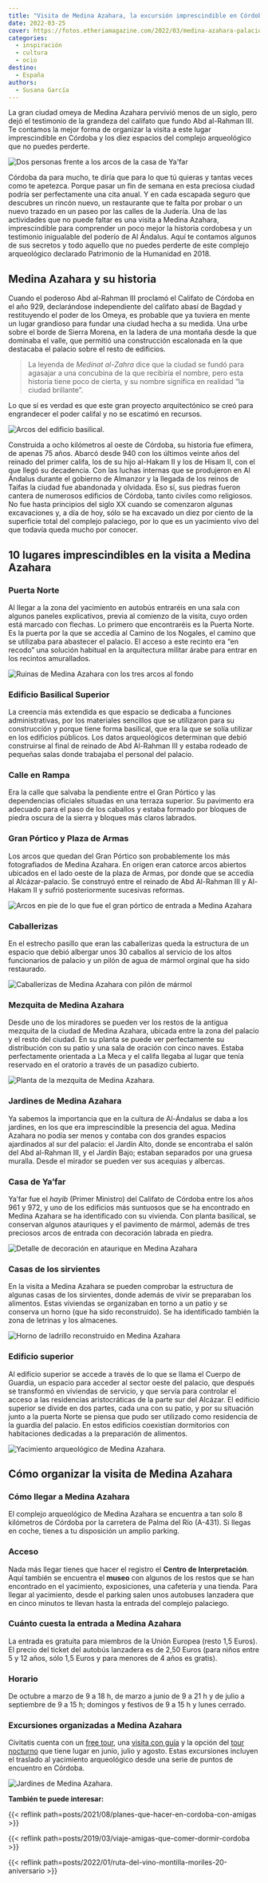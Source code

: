 ```yaml
---
title: "Visita de Medina Azahara, la excursión imprescindible en Córdoba"
date: 2022-03-25
cover: https://fotos.etheriamagazine.com/2022/03/medina-azahara-palacio.jpg
categories: 
  - inspiración
  - cultura
  - ocio
destino: 
  - España
authors: 
  - Susana García
---
```


La gran ciudad omeya de Medina Azahara pervivió menos de un siglo, pero dejó el 
testimonio de la grandeza del califato que fundo Abd al-Rahman III. Te contamos la mejor 
forma de organizar la visita a este lugar imprescindible en Córdoba y los diez espacios 
del complejo arqueológico que no puedes perderte. 

![Dos personas frente a los arcos de la casa de Ya'far](https://fotos.etheriamagazine.com/2022/03/medina-azahara-palacio.jpg "Entrada de la casa de Ya'far en Medina Azahara. © Susana García")

Córdoba da para mucho, te diría que para lo que tú quieras y tantas veces como te 
apetezca. Porque pasar un fin de semana en esta preciosa ciudad podría ser perfectamente 
una cita anual. Y en cada escapada seguro que descubres un rincón nuevo, un restaurante 
que te falta por probar o un nuevo trazado en un paseo por las calles de la Judería. Una 
de las actividades que no puede faltar es una visita a Medina Azahara, imprescindible 
para comprender un poco mejor la historia cordobesa y un testimonio inigualable del 
poderío de Al Ándalus. Aquí te contamos algunos de sus secretos y todo aquello que no 
puedes perderte de este complejo arqueológico declarado Patrimonio de la Humanidad en 
2018. 

## Medina Azahara y su historia

Cuando el poderoso Abd al-Rahman III proclamó el Califato de Córdoba en el año 929, 
declarándose independiente del califato abasí de Bagdad y restituyendo el poder de los 
Omeya, es probable que ya tuviera en mente un lugar grandioso para fundar una ciudad 
hecha a su medida. Una urbe sobre el borde de Sierra Morena, en la ladera de una montaña 
desde la que dominaba el valle, que permitió una construcción escalonada en la que 
destacaba el palacio sobre el resto de edificios. 

> La leyenda de _Medinat al-Zahra_ dice que la ciudad se fundó para agasajar a una 
> concubina de la que recibiría el nombre, pero esta historia tiene poco de cierta, y su 
> nombre significa en realidad “la ciudad brillante”. 

Lo que sí es verdad es que este gran proyecto arquitectónico se creó para engrandecer el 
poder califal y no se escatimó en recursos. 

![Arcos del edificio basilical.](https://fotos.etheriamagazine.com/2022/03/Medina-azahara-basilica.jpg "Arcos del edificio basilical. © SG")

Construida a ocho kilómetros al oeste de Córdoba, su historia fue efímera, de apenas 75 
años. Abarcó desde 940 con los últimos veinte años del reinado del primer califa, los de 
su hijo al-Hakam II y los de Hisam II, con el que llegó su decadencia. Con las luchas 
internas que se produjeron en Al Ándalus durante el gobierno de Almanzor y la llegada de 
los reinos de Taifas la ciudad fue abandonada y olvidada. Eso sí, sus piedras fueron 
cantera de numerosos edificios de Córdoba, tanto civiles como religiosos. No fue hasta 
principios del siglo XX cuando se comenzaron algunas excavaciones y, a día de hoy, sólo 
se ha excavado un diez por ciento de la superficie total del complejo palaciego, por lo 
que es un yacimiento vivo del que todavía queda mucho por conocer. 

## 10 lugares imprescindibles en la visita a Medina Azahara

### Puerta Norte

Al llegar a la zona del yacimiento en autobús entraréis en una sala con algunos paneles 
explicativos, previa al comienzo de la visita, cuyo orden está marcado con flechas. Lo 
primero que encontraréis es la Puerta Norte. Es la puerta por la que se accedía al 
Camino de los Nogales, el camino que se utilizaba para abastecer el palacio. El acceso a 
este recinto era “en recodo” una solución habitual en la arquitectura militar árabe para 
entrar en los recintos amurallados. 

![Ruinas de Medina Azahara con los tres arcos al fondo](https://fotos.etheriamagazine.com/2022/03/Medina-Azahara-panoramica.jpg "Yacimiento de Medina Azahara visto desde la Puerta Norte. © SG")

### Edificio Basilical Superior

La creencia más extendida es que espacio se dedicaba a funciones administrativas, por 
los materiales sencillos que se utilizaron para su construcción y porque tiene forma 
basilical, que era la que se solía utilizar en los edificios públicos. Los datos 
arqueológicos determinan que debió construirse al final de reinado de Abd Al-Rahman III 
y estaba rodeado de pequeñas salas donde trabajaba el personal del palacio. 

### Calle en Rampa

Era la calle que salvaba la pendiente entre el Gran Pórtico y las dependencias oficiales 
situadas en una terraza superior. Su pavimento era adecuado para el paso de los caballos 
y estaba formado por bloques de piedra oscura de la sierra y bloques más claros 
labrados. 

### Gran Pórtico y Plaza de Armas

Los arcos que quedan del Gran Pórtico son probablemente los más fotografiados de Medina 
Azahara. En origen eran catorce arcos abiertos ubicados en el lado oeste de la plaza de 
Armas, por donde que se accedía al Alcázar-palacio. Se construyó entre el reinado de Abd 
Al-Rahman III y Al-Hakam II y sufrió posteriormente sucesivas reformas. 

![Arcos en pie de lo que fue el gran pórtico de entrada a Medina Azahara](https://fotos.etheriamagazine.com/2022/03/Medina-Azahara-gran-portico.jpg "Gran Pórtico de entrada a Medina Azahara. © SG")

### Caballerizas

En el estrecho pasillo que eran las caballerizas queda la estructura de un espacio que 
debió albergar unos 30 caballos al servicio de los altos funcionarios de palacio y un 
pilón de agua de mármol orginal que ha sido restaurado. 

![Caballerizas de Medina Azahara con pilón de mármol](https://fotos.etheriamagazine.com/2022/03/medina-azahara-caballerizas.jpg "Caballerizas. © SG")

### Mezquita de Medina Azahara

Desde uno de los miradores se pueden ver los restos de la antigua mezquita de la ciudad 
de Medina Azahara, ubicada entre la zona del palacio y el resto del ciudad. En su planta 
se puede ver perfectamente su distribución con su patio y una sala de oración con cinco 
naves. Estaba perfectamente orientada a La Meca y el califa llegaba al lugar que tenía 
reservado en el oratorio a través de un pasadizo cubierto. 

![Planta de la mezquita de Medina Azahara.](https://fotos.etheriamagazine.com/2022/03/medina-azahara-mezquita.jpg "Planta de la mezquita de Medina Azahara. © SG")

### Jardines de Medina Azahara

Ya sabemos la importancia que en la cultura de Al-Ándalus se daba a los jardines, en los 
que era imprescindible la presencia del agua. Medina Azahara no podía ser menos y 
contaba con dos grandes espacios ajardinados al sur del palacio: el Jardín Alto, donde 
se encontraba el salón del Abd al-Rahman III, y el Jardín Bajo; estaban separados por 
una gruesa muralla. Desde el mirador se pueden ver sus acequias y albercas. 

### Casa de Ya’far

Ya’far fue el _hayib_ (Primer Ministro) del Califato de Córdoba entre los años 961 y 
972, y uno de los edificios más suntuosos que se ha encontrado en Medina Azahara se ha 
identificado con su vivienda. Con planta basilical, se conservan algunos atauriques y el 
pavimento de mármol, además de tres preciosos arcos de entrada con decoración labrada en 
piedra. 

![Detalle de decoración en ataurique en Medina Azahara](https://fotos.etheriamagazine.com/2022/03/medina-azahara-detalle-ataurique.jpg "Ataurique en la casa de Ya'far. © SG")

### Casas de los sirvientes

En la visita a Medina Azahara se pueden comprobar la estructura de algunas casas de los 
sirvientes, donde además de vivir se preparaban los alimentos. Estas viviendas se 
organizaban en torno a un patio y se conserva un horno (que ha sido reconstruido). Se ha 
identificado también la zona de letrinas y los almacenes. 

![Horno de ladrillo reconstruido en Medina Azahara](https://fotos.etheriamagazine.com/2022/03/medina-azahara-horno.jpg "Horno reconstruido en las casas de los sirvientes. © SG")

### Edificio superior

Al edificio superior se accede a través de lo que se llama el Cuerpo de Guardia, un 
espacio para acceder al sector oeste del palacio, que después se transformó en viviendas 
de servicio, y que servía para controlar el acceso a las residencias aristocráticas de 
la parte sur del Alcázar. El edificio superior se divide en dos partes, cada una con su 
patio, y por su situación junto a la puerta Norte se piensa que pudo ser utilizado como 
residencia de la guardia del palacio. En estos edificios coexistían dormitorios con 
habitaciones dedicadas a la preparación de alimentos. 

![Yacimiento arqueológico de Medina Azahara.](https://fotos.etheriamagazine.com/2022/03/medina-azahara-ruinas.jpg "Yacimiento arqueológico de Medina Azahara. © SG")

## Cómo organizar la visita de Medina Azahara

### Cómo llegar a Medina Azahara

El complejo arqueológico de Medina Azahara se encuentra a tan solo 8 kilómetros de 
Córdoba por la carretera de Palma del Río (A-431). Si llegas en coche, tienes a tu 
disposición un amplio parking. 

### Acceso

Nada más llegar tienes que hacer el registro el **Centro de Interpretación**. Aquí 
también se encuentra el **museo** con algunos de los restos que se han encontrado en el 
yacimiento, exposiciones, una cafetería y una tienda. Para llegar al yacimiento, desde 
el parking salen unos autobuses lanzadera que en cinco minutos te llevan hasta la 
entrada del complejo palaciego. 

### Cuánto cuesta la entrada a Medina Azahara

La entrada es gratuita para miembros de la Unión Europea (resto 1,5 Euros). El precio 
del ticket del autobús lanzadera es de 2,50 Euros (para niños entre 5 y 12 años, sólo 
1,5 Euros y para menores de 4 años es gratis). 

### Horario

De octubre a marzo de 9 a 18 h, de marzo a junio de 9 a 21 h y de julio a septiembre de 
9 a 15 h; domingos y festivos de 9 a 15 h y lunes cerrado. 

### Excursiones organizadas a Medina Azahara

Civitatis cuenta con un [free 
tour](https://www.civitatis.com/es/cordoba/free-tour-medina-azahara/?aid=10211), una 
[visita con 
guía](https://www.civitatis.com/es/cordoba/visita-guiada-medina-azahara/?aid=10211) y la 
opción del [tour 
nocturno](https://www.civitatis.com/es/cordoba/tour-nocturno-medina-azahara/?aid=10211) 
que tiene lugar en junio, julio y agosto. Estas excursiones incluyen el traslado al 
yacimiento arqueológico desde una serie de puntos de encuentro en Córdoba. 

![Jardines de Medina Azahara.](https://fotos.etheriamagazine.com/2022/03/medina-azahara-jardines.jpg "Jardines de Medina Azahara. © SG")

**También te puede interesar:** 

{{< reflink path=posts/2021/08/planes-que-hacer-en-cordoba-con-amigas >}} 

{{< reflink path=posts/2019/03/viaje-amigas-que-comer-dormir-cordoba >}} 

{{< reflink path=posts/2022/01/ruta-del-vino-montilla-moriles-20-aniversario >}}
